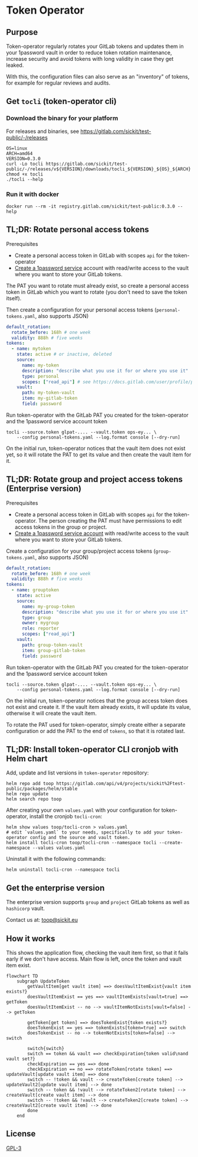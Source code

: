 # Token Operator

## Purpose

Token-operator regularly rotates your GitLab tokens and updates them in your 1password vault
in order to reduce token rotation maintenance, increase security and avoid tokens with long validity in case they get leaked.

With this, the configuration files can also serve as an "inventory" of tokens, for example for regular reviews and audits.

## Get `tocli` (token-operator cli)

### Download the binary for your platform

For releases and binaries, see https://gitlab.com/sickit/test-public/-/releases

```shell
OS=linux
ARCH=amd64
VERSION=0.3.0
curl -Lo tocli https://gitlab.com/sickit/test-public/-/releases/v${VERSION}/downloads/tocli_${VERSION}_${OS}_${ARCH}
chmod +x tocli
./tocli --help
```

### Run it with docker

```shell
docker run --rm -it registry.gitlab.com/sickit/test-public:0.3.0 --help
```

## TL;DR: Rotate personal access tokens

Prerequisites

- Create a personal access token in GitLab with scopes `api` for the token-operator
- [Create a 1password service](https://developer.1password.com/docs/service-accounts/get-started/) account with read/write access to the vault where you want to store your GitLab tokens.

The PAT you want to rotate must already exist, so create a personal access token in GitLab which you want to rotate
(you don't need to save the token itself).

Then create a configuration for your personal access tokens (`personal-tokens.yaml`, also supports JSON)

```yaml
default_rotation:
  rotate_before: 168h # one week
  validity: 888h # five weeks
tokens:
  - name: mytoken
    state: active # or inactive, deleted
    source:
      name: my-token
      description: "describe what you use it for or where you use it"
      type: personal
      scopes: ["read_api"] # see https://docs.gitlab.com/user/profile/personal_access_tokens/#personal-access-token-scopes
    vault:
      path: my-token-vault
      item: my-gitlab-token
      field: password
```

Run token-operator with the GitLab PAT you created for the token-operator and the 1password service account token

```shell
tocli --source.token glpat-.... --vault.token ops-ey... \
    --config personal-tokens.yaml --log.format console [--dry-run]
```

On the initial run, token-operator notices that the vault item does not exist yet, so it will
rotate the PAT to get its value and then create the vault item for it.

## TL;DR: Rotate group and project access tokens (Enterprise version)

Prerequisites

- Create a personal access token in GitLab with scopes `api` for the token-operator.
  The person creating the PAT must have permissions to edit access tokens in the group or project.
- [Create a 1password service account](https://developer.1password.com/docs/service-accounts/get-started/) with read/write access to the vault where you want to store your GitLab tokens.

Create a configuration for your group/project access tokens (`group-tokens.yaml`, also supports JSON)

```yaml
default_rotation:
  rotate_before: 168h # one week
  validity: 888h # five weeks
tokens:
  - name: grouptoken
    state: active
    source:
      name: my-group-token
      description: "describe what you use it for or where you use it"
      type: group
      owner: mygroup
      role: reporter
      scopes: ["read_api"]
    vault:
      path: group-token-vault
      item: group-gitlab-token
      field: password
```

Run token-operator with the GitLab PAT you created for the token-operator and the 1password service account token

```shell
tocli --source.token glpat-.... --vault.token ops-ey... \
    --config personal-tokens.yaml --log.format console [--dry-run]
```

On the initial run, token-operator notices that the group access token does not exist and create it.
If the vault item already exists, it will update its value, otherwise it will create the vault item.

To rotate the PAT used for token-operator, simply create either a separate configuration or
add the PAT to the end of `tokens`, so that it is rotated last.

## TL;DR: Install token-operator CLI cronjob with Helm chart

Add, update and list versions in `token-operator` repository:
```console
helm repo add toop https://gitlab.com/api/v4/projects/sickit%2Ftest-public/packages/helm/stable
helm repo update
helm search repo toop
```

After creating your own `values.yaml` with your configuration for token-operator, install the cronjob `tocli-cron`:
```console
helm show values toop/tocli-cron > values.yaml
# edit `values.yaml` to your needs, specifically to add your token-operator config and the source and vault token.
helm install tocli-cron toop/tocli-cron --namespace tocli --create-namespace --values values.yaml
```

Uninstall it with the following commands:
```console
helm uninstall tocli-cron --namespace tocli
```

## Get the enterprise version

The enterprise version supports `group` and `project` GitLab tokens as well as `hashicorp` vault.

Contact us at: toop@sickit.eu

## How it works

This shows the application flow, checking the vault item first, so that it fails early if we don't have access.
Main flow is left, once the token and vault item exist.

```mermaid
flowchart TD
    subgraph UpdateToken
        getVaultItem[get vault item] ==> doesVaultItemExist{vault item exists?}
        doesVaultItemExist == yes ==> vaultItemExists[vault=true] ==> getToken
        doesVaultItemExist -- no --> vaultItemNotExists[vault=false] --> getToken
        
        getToken[get token] ==> doesTokenExist{token exists?}
        doesTokenExist == yes ==> tokenExists[token=true] ==> switch
        doesTokenExist -- no --> tokenNotExists[token=false] --> switch
        
        switch{switch}
        switch == token && vault ==> checkExpiration{token valid\nand vault set?}
        checkExpiration == yes ==> done
        checkExpiration == no ==> rotateToken[rotate token] ==> updateVault[update vault item] ==> done
        switch -- !token && vault --> createToken[create token] --> updateVault2[update vault item] --> done
        switch -- token && !vault --> rotateToken2[rotate token] --> createVault[create vault item] --> done
        switch -- !token && !vault --> createToken2[create token] --> createVault2[create vault item] --> done
        done
    end
```

## License

[GPL-3](./LICENSE)
